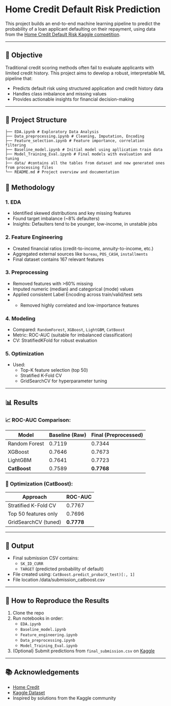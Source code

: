 # Home Credit Default Risk Prediction

This project builds an end-to-end machine learning pipeline to predict the probability of a loan applicant defaulting on their repayment, using data from the [Home Credit Default Risk Kaggle competition](https://www.kaggle.com/competitions/home-credit-default-risk).

---

## 📌 Objective

Traditional credit scoring methods often fail to evaluate applicants with limited credit history. This project aims to develop a robust, interpretable ML pipeline that:
- Predicts default risk using structured application and credit history data
- Handles class imbalance and missing values
- Provides actionable insights for financial decision-making

---

## 📂 Project Structure
```
├── EDA.ipynb # Exploratory Data Analysis
├── Data_preprocessing.ipynb # Cleaning, Imputation, Encoding
├── Feature_selection.ipynb # Feature importance, correlation filtering
├── Baseline_model.ipynb # Initial model using apllication train data
├── Model_Training_Eval.ipynb # Final models with evaluation and tuning
├── data/ #contains all the tables from dataset and new generated ones from processing files
└── README.md # Project overview and documentation
```

## 🧠 Methodology

### 1. **EDA**
- Identified skewed distributions and key missing features
- Found target imbalance (~8% defaulters)
- Insights: Defaulters tend to be younger, low-income, in unstable jobs

### 2. **Feature Engineering**
- Created financial ratios (credit-to-income, annuity-to-income, etc.)
- Aggregated external sources like `bureau`, `POS_CASH`, `installments`
- Final dataset contains 167 relevant features

### 3. **Preprocessing**
- Removed features with >60% missing
- Imputed numeric (median) and categorical (mode) values
- Applied consistent Label Encoding across train/valid/test sets
- - Removed highly correlated and low-importance features

### 4. **Modeling**
- Compared: `RandomForest`, `XGBoost`, `LightGBM`, `CatBoost`
- Metric: ROC-AUC (suitable for imbalanced classification)
- CV: StratifiedKFold for robust evaluation

### 5. **Optimization**
- Used:
  - Top-K feature selection (top 50)
  - Stratified K-Fold CV
  - GridSearchCV for hyperparameter tuning

---

## 📊 Results

### 📈 ROC-AUC Comparison:

| Model           | Baseline (Raw) | Final (Preprocessed) |
|----------------|----------------|-----------------------|
| Random Forest   | 0.7119         | 0.7344                |
| XGBoost         | 0.7646         | 0.7673                |
| LightGBM        | 0.7641         | 0.7723                |
| **CatBoost**    | 0.7589         | **0.7768**            |

### 🔧 Optimization (CatBoost):

| Approach                  | ROC-AUC     |
|--------------------------|-------------|
| Stratified K-Fold CV     | 0.7767      |
| Top 50 features only     | 0.7696      |
| GridSearchCV (tuned)     | **0.7778**  |

---

## 📁 Output

- Final submission CSV contains:
  - `SK_ID_CURR`  
  - `TARGET` (predicted probability of default)
- File created using: `CatBoost.predict_proba(X_test)[:, 1]`
- File location /data/submission_catboost.csv

---

## 🔁 How to Reproduce the Results

1. Clone the repo
2. Run notebooks in order:
   - `EDA.ipynb`
   - `Baseline_model.ipynb`
   - `Feature_engineering.ipynb`
   - `Data_preprocessing.ipynb`
   - `Model_Training_Eval.ipynb`
3. (Optional) Submit predictions from `final_submission.csv` on [Kaggle](https://www.kaggle.com/competitions/home-credit-default-risk/submit)

---

## 📚 Acknowledgements

- [Home Credit](https://www.homecredit.net/)
- [Kaggle Dataset](https://www.kaggle.com/competitions/home-credit-default-risk)
- Inspired by solutions from the Kaggle community





